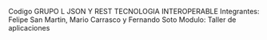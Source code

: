 Codigo GRUPO L JSON Y REST TECNOLOGIA INTEROPERABLE
Integrantes: Felipe San Martin, Mario Carrasco y Fernando Soto
Modulo: Taller de aplicaciones 
